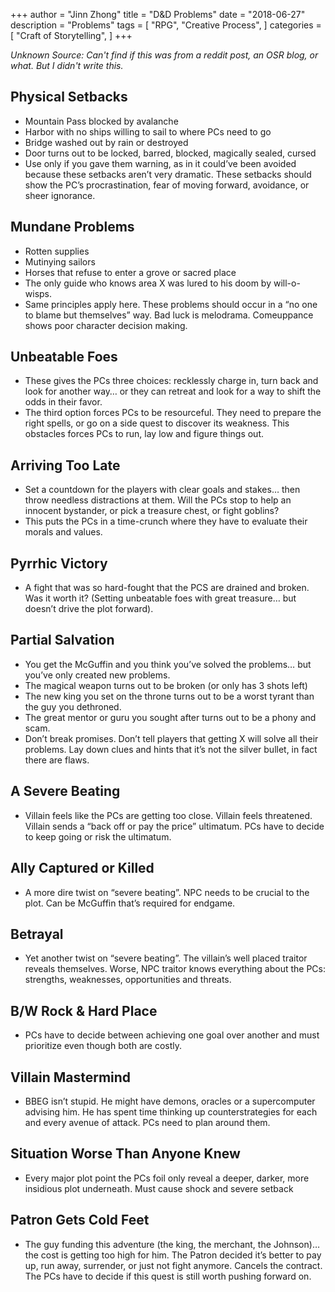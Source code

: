 +++
author = "Jinn Zhong"
title = "D&D Problems"
date = "2018-06-27"
description = "Problems"
tags = [
    "RPG",
    "Creative Process",
]
categories = [
    "Craft of Storytelling",
]
+++

_Unknown Source: Can't find if this was from a reddit post, an OSR blog, or what. But I didn't write this._

## Physical Setbacks
* Mountain Pass blocked by avalanche
* Harbor with no ships willing to sail to where PCs need to go
* Bridge washed out by rain or destroyed
* Door turns out to be locked, barred, blocked, magically sealed, cursed
* Use only if you gave them warning, as in it could’ve been avoided because these setbacks aren’t very dramatic. These setbacks should show the PC’s procrastination, fear of moving forward, avoidance, or sheer ignorance.

## Mundane Problems
* Rotten supplies
* Mutinying sailors
* Horses that refuse to enter a grove or sacred place
* The only guide who knows area X was lured to his doom by will-o-wisps.
* Same principles apply here. These problems should occur in a “no one to blame but themselves” way. Bad luck is melodrama. Comeuppance shows poor character decision making.

## Unbeatable Foes
* These gives the PCs three choices: recklessly charge in, turn back and look for another way… or they can retreat and look for a way to shift the odds in their favor.
* The third option forces PCs to be resourceful. They need to prepare the right spells, or go on a side quest to discover its weakness. This obstacles forces PCs to run, lay low and figure things out.

## Arriving Too Late
* Set a countdown for the players with clear goals and stakes… then throw needless distractions at them. Will the PCs stop to help an innocent bystander, or pick a treasure chest, or fight goblins?
* This puts the PCs in a time-crunch where they have to evaluate their morals and values.

## Pyrrhic Victory
* A fight that was so hard-fought that the PCS are drained and broken. Was it worth it? (Setting unbeatable foes with great treasure… but doesn’t drive the plot forward).

## Partial Salvation
* You get the McGuffin and you think you’ve solved the problems… but you’ve only created new problems.
* The magical weapon turns out to be broken (or only has 3 shots left)
* The new king you set on the throne turns out to be a worst tyrant than the guy you dethroned.
* The great mentor or guru you sought after turns out to be a phony and scam.
* Don’t break promises. Don’t tell players that getting X will solve all their problems. Lay down clues and hints that it’s not the silver bullet, in fact there are flaws. 

## A Severe Beating
* Villain feels like the PCs are getting too close. Villain feels threatened. Villain sends a “back off or pay the price” ultimatum.
PCs have to decide to keep going or risk the ultimatum.

## Ally Captured or Killed
* A more dire twist on “severe beating”. NPC needs to be crucial to the plot. Can be McGuffin that’s required for endgame.

## Betrayal
* Yet another twist on “severe beating”. The villain’s well placed traitor reveals themselves. Worse, NPC traitor knows everything about the PCs: strengths, weaknesses, opportunities and threats.

## B/W Rock & Hard Place
* PCs have to decide between achieving one goal over another and must prioritize even though both are costly.

## Villain Mastermind
* BBEG isn’t stupid. He might have demons, oracles or a supercomputer advising him. He has spent time thinking up counterstrategies for each and every avenue of attack. PCs need to plan around them.

## Situation Worse Than Anyone Knew
* Every major plot point the PCs foil only reveal a deeper, darker, more insidious plot underneath. Must cause shock and severe setback

## Patron Gets Cold Feet
* The guy funding this adventure (the king, the merchant, the Johnson)… the cost is getting too high for him. The Patron decided it’s better to pay up, run away, surrender, or just not fight anymore. Cancels the contract.
The PCs have to decide if this quest is still worth pushing forward on. 
